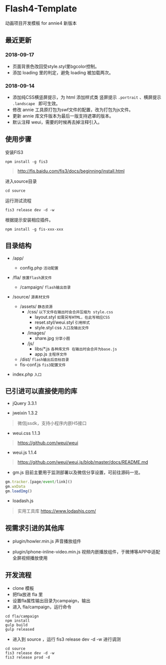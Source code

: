 # Flash4-Template
动画项目开发模板 for annie4 新版本

## 最近更新
### 2018-09-17
* 页面背景色改回受style.styl里bgcolor控制。
* 添加 loading 里的判定，避免 loading 被加载两次。

### 2018-09-14
* 添加纯CSS横竖屏提示，为 html 添加样式类 竖屏提示 `.portrait` 、横屏提示 `.landscape ` 即可生效。
* 修改 annie 工具原打包为swf文件的配置，改为打包为js文件。
* 更新 annie 库文件版本为最后一版支持遮罩的版本。
* 默认注释 weui，需要的时候再去掉注释引入。

## 使用步骤

安装FIS3

```
npm install -g fis3
```
> http://fis.baidu.com/fis3/docs/beginning/install.html

 进入source目录
```
cd source
```
运行测试流程
```
fis3 release dev -d -w
```
根据提示安装相应插件。
```
npm install -g fis-xxx-xxx
```

## 目录结构

 - /app/
    - config.php `活动配置`

- /fla/ `放置flash源文件`
    - /campaign/ `flash输出目录`
- /source/ `源素材文件`
    - /assets/ `静态资源`
        - /css/  `以下文件在输出时会合并压缩为 style.css`
            - layout.styl `如需另写HTML，在此写相应CSS`
            - reset.styl/weui.styl `引用样式`
            - style.styl css `入口及输出文件`
        - /images/
            - share.jpg `分享小图`
        - /js/
            - libs/\*.js `各种库文件 在输出时会合并为base.js`
            - app.js `主程序文件`
    - /dist/   `flash输出后目标目录`
    - fis-conf.js `fis3配置文件`
- index.php `入口`

## 已引进可以直接使用的库
* jQuery 3.3.1

* jweixin 1.3.2 
> 微信jssdk，支持小程序内嵌H5接口

* weui.css 1.1.3
> https://github.com/weui/weui

* weui.js 1.1.4
> https://github.com/weui/weui.js/blob/master/docs/README.md

* gm.js
目前主要用于监测部署以及微信分享设置，可前往源码一览。
```javascript
gm.tracker.[page/event/link]()
gm.wxData
gm.loadImg()
```

* loadash.js
> 实用工具库
> https://www.lodashjs.com/

## 视需求引进的其他库

* plugin/howler.min.js
声音播放组件

* plugin/iphone-inline-video.min.js
视频内嵌播放组件，于微博等APP中适配全屏视频播放使用

## 开发流程
- clone 模板
- 把fla放进 fla 里
- 设置fla属性输出目录为campaign，输出
- 进入 fla/campaign，运行命令
```
cd fla/campaign
npm install
gulp build
gulp released
```
- 进入到 source ，运行 fis3 release dev -d -w 进行调测
```
cd source
fis3 release dev -d -w
fis3 release prod -d
```
